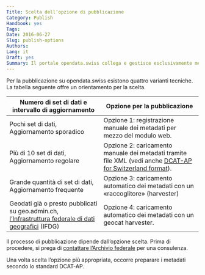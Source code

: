 ```yaml
---
Title: Scelta dell’opzione di pubblicazione
Category: Publish
Handbook: yes
Tags:
Date: 2016-06-27
Slug: publish-options
Authors:
Lang: it
Draft: yes
Summary: Il portale opendata.swiss collega e gestisce esclusivamente metadati. Questo significa che i dati primari restano presso il fornitore, che conserva anche la responsabilità della loro divulgazione. Il portale è gestito dall’Archivio federale, che sostiene e coordina la pubblicazione dei dati.
---
```


Per la pubblicazione su opendata.swiss esistono quattro varianti tecniche. La tabella seguente offre un orientamento per la scelta.

| Numero di set di dati e intervallo di aggiornamento | Opzione per la pubblicazione |
|-----------------------------------------------------|------------------------------|
| Pochi set di dati, Aggiornamento sporadico | Opzione 1: registrazione manuale dei metadati per mezzo del modulo web. |
| Più di 10 set di dati, Aggiornamento regolare | Opzione 2: caricamento manuale dei metadati tramite file XML (vedi anche [DCAT-AP for Switzerland format](/it/library/ch-dcat-ap)). |
| Grande quantità di set di dati, Aggiornamento frequente | Opzione 3: caricamento automatico dei metadati con un «raccoglitore» (harvester) |
| Geodati già o presto pubblicati su geo.admin.ch, [l’Infrastruttura federale di dati geografici](http://www.geo.admin.ch/internet/geoportal/it/home/geoadmin/mission/bgdi.html) (IFDG) | Opzione 4: caricamento automatico dei metadati con un geocat harvester. |

Il processo di pubblicazione dipende dall’opzione scelta. Prima di procedere, si prega di [contattare l’Archivio federale](mailto:opendata@bar.admin.ch) per una consulenza.

Una volta scelta l’opzione più appropriata, occorre preparare i metadati secondo lo standard DCAT-AP.
